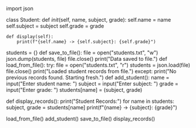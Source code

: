import json

class Student:
    def _init_(self, name, subject, grade):
        self.name = name
        self.subject = subject
        self.grade = grade
    
    def display(self):
        print(f"{self.name} -> {self.subject}: {self.grade}")

students = {}
def save_to_file():
    file = open("students.txt", "w")
    json.dump(students, file)
    file.close()
    print("Data saved to file.")
def load_from_file():
    try:
        file = open("students.txt", "r")
        students = json.load(file)
        file.close()
        print("Loaded student records from file.")
    except:
        print("No previous records found. Starting fresh.")
def add_student():
    name = input("Enter student name: ")
    subject = input("Enter subject: ")
    grade = input("Enter grade: ")
    students[name] = (subject, grade)

def display_records():
    print("Student Records:")
    for name in students:
        subject, grade = students[name]
        print(f"{name} -> {subject}: {grade}")

load_from_file()
add_student()
save_to_file()
display_records()
